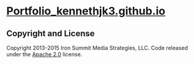 # [Portfolio_kennethjk3.github.io](https://htmlpreview.github.io/?https://github.com/Kennethjk3/Portfolio_kennethjk3.github.io/blob/master/index.html)  


## Copyright and License

Copyright 2013-2015 Iron Summit Media Strategies, LLC. Code released under the [Apache 2.0](https://github.com/IronSummitMedia/startbootstrap-freelancer/blob/gh-pages/LICENSE) license.
